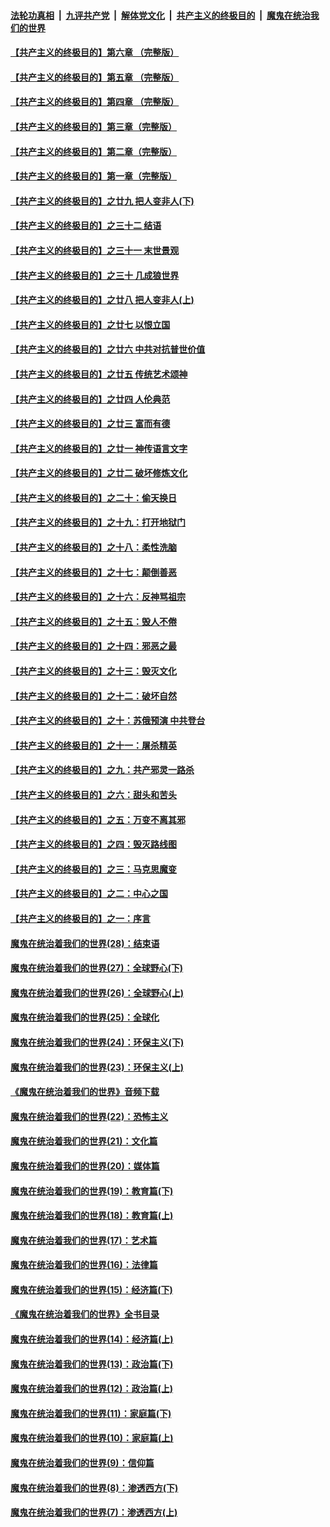 ####  [法轮功真相](../../../../basic/blob/master/README.md?t=05292331) &nbsp;|&nbsp; [九评共产党](../../../../9ping.md/blob/master/README.md?t=05292331) &nbsp;|&nbsp; [解体党文化](../../../../jtdwh.md/blob/master/README.md?t=05292331)  &nbsp;|&nbsp; [共产主义的终极目的](../../../../gczydzjmd.md/blob/master/README.md?t=05292331) &nbsp;|&nbsp; [魔鬼在统治我们的世界](../../../../mgztzwmdsj.md/blob/master/README.md?t=05292331) 

#### [【共产主义的终极目的】第六章 （完整版）](../pages/nsc422/n11428913.md?t=05292331) 

#### [【共产主义的终极目的】第五章 （完整版）](../pages/nsc422/n11428912.md?t=05292331) 

#### [【共产主义的终极目的】第四章 （完整版）](../pages/nsc422/n11428907.md?t=05292331) 

#### [【共产主义的终极目的】第三章（完整版）](../pages/nsc422/n11428848.md?t=05292331) 

#### [【共产主义的终极目的】第二章（完整版）](../pages/nsc422/n11428831.md?t=05292331) 

#### [【共产主义的终极目的】第一章（完整版）](../pages/nsc422/n11417651.md?t=05292331) 

#### [【共产主义的终极目的】之廿九 把人变非人(下)](../pages/nsc422/n11344140.md?t=05292331) 

#### [【共产主义的终极目的】之三十二 结语](../pages/nsc422/n11360535.md?t=05292331) 

#### [【共产主义的终极目的】之三十一 末世景观](../pages/nsc422/n11351129.md?t=05292331) 

#### [【共产主义的终极目的】之三十 几成狼世界](../pages/nsc422/n11348280.md?t=05292331) 

#### [【共产主义的终极目的】之廿八 把人变非人(上)](../pages/nsc422/n11340492.md?t=05292331) 

#### [【共产主义的终极目的】之廿七 以恨立国](../pages/nsc422/n11336944.md?t=05292331) 

#### [【共产主义的终极目的】之廿六 中共对抗普世价值](../pages/nsc422/n11324785.md?t=05292331) 

#### [【共产主义的终极目的】之廿五 传统艺术颂神](../pages/nsc422/n11296396.md?t=05292331) 

#### [【共产主义的终极目的】之廿四 人伦典范](../pages/nsc422/n11296397.md?t=05292331) 

#### [【共产主义的终极目的】之廿三 富而有德](../pages/nsc422/n11283598.md?t=05292331) 

#### [【共产主义的终极目的】之廿一 神传语言文字](../pages/nsc422/n11263265.md?t=05292331) 

#### [【共产主义的终极目的】之廿二 破坏修炼文化](../pages/nsc422/n11245728.md?t=05292331) 

#### [【共产主义的终极目的】之二十：偷天换日](../pages/nsc422/n11238846.md?t=05292331) 

#### [【共产主义的终极目的】之十九：打开地狱门](../pages/nsc422/n11206376.md?t=05292331) 

#### [【共产主义的终极目的】之十八：柔性洗脑](../pages/nsc422/n11199994.md?t=05292331) 

#### [【共产主义的终极目的】之十七：颠倒善恶](../pages/nsc422/n11179782.md?t=05292331) 

#### [【共产主义的终极目的】之十六：反神骂祖宗](../pages/nsc422/n11166798.md?t=05292331) 

#### [【共产主义的终极目的】之十五：毁人不倦](../pages/nsc422/n11166792.md?t=05292331) 

#### [【共产主义的终极目的】之十四：邪恶之最](../pages/nsc422/n11150249.md?t=05292331) 

#### [【共产主义的终极目的】之十三：毁灭文化](../pages/nsc422/n11135227.md?t=05292331) 

#### [【共产主义的终极目的】之十二：破坏自然](../pages/nsc422/n11135214.md?t=05292331) 

#### [【共产主义的终极目的】之十：苏俄预演 中共登台](../pages/nsc422/n11118424.md?t=05292331) 

#### [【共产主义的终极目的】之十一：屠杀精英](../pages/nsc422/n11118442.md?t=05292331) 

#### [【共产主义的终极目的】之九：共产邪灵一路杀](../pages/nsc422/n11114139.md?t=05292331) 

#### [【共产主义的终极目的】之六：甜头和苦头](../pages/nsc422/n11096971.md?t=05292331) 

#### [【共产主义的终极目的】之五：万变不离其邪](../pages/nsc422/n11091285.md?t=05292331) 

#### [【共产主义的终极目的】之四：毁灭路线图](../pages/nsc422/n11086284.md?t=05292331) 

#### [【共产主义的终极目的】之三：马克思魔变](../pages/nsc422/n11061941.md?t=05292331) 

#### [【共产主义的终极目的】之二：中心之国](../pages/nsc422/n11047728.md?t=05292331) 

#### [【共产主义的终极目的】之一：序言](../pages/nsc422/n11086077.md?t=05292331) 

#### [魔鬼在统治着我们的世界(28)：结束语](../pages/nsc422/n10936246.md?t=05292331) 

#### [魔鬼在统治着我们的世界(27)：全球野心(下)](../pages/nsc422/n10928319.md?t=05292331) 

#### [魔鬼在统治着我们的世界(26)：全球野心(上)](../pages/nsc422/n10900318.md?t=05292331) 

#### [魔鬼在统治着我们的世界(25)：全球化](../pages/nsc422/n10788205.md?t=05292331) 

#### [魔鬼在统治着我们的世界(24)：环保主义(下)](../pages/nsc422/n10695307.md?t=05292331) 

#### [魔鬼在统治着我们的世界(23)：环保主义(上)](../pages/nsc422/n10688613.md?t=05292331) 

#### [《魔鬼在统治着我们的世界》音频下载](../pages/nsc422/n10635553.md?t=05292331) 

#### [魔鬼在统治着我们的世界(22)：恐怖主义](../pages/nsc422/n10614727.md?t=05292331) 

#### [魔鬼在统治着我们的世界(21)：文化篇](../pages/nsc422/n10597706.md?t=05292331) 

#### [魔鬼在统治着我们的世界(20)：媒体篇](../pages/nsc422/n10586579.md?t=05292331) 

#### [魔鬼在统治着我们的世界(19)：教育篇(下)](../pages/nsc422/n10564808.md?t=05292331) 

#### [魔鬼在统治着我们的世界(18)：教育篇(上)](../pages/nsc422/n10526970.md?t=05292331) 

#### [魔鬼在统治着我们的世界(17)：艺术篇](../pages/nsc422/n10499093.md?t=05292331) 

#### [魔鬼在统治着我们的世界(16)：法律篇](../pages/nsc422/n10485969.md?t=05292331) 

#### [魔鬼在统治着我们的世界(15)：经济篇(下)](../pages/nsc422/n10469975.md?t=05292331) 

#### [《魔鬼在统治着我们的世界》全书目录](../pages/nsc422/n10464261.md?t=05292331) 

#### [魔鬼在统治着我们的世界(14)：经济篇(上)](../pages/nsc422/n10457370.md?t=05292331) 

#### [魔鬼在统治着我们的世界(13)：政治篇(下)](../pages/nsc422/n10448270.md?t=05292331) 

#### [魔鬼在统治着我们的世界(12)：政治篇(上)](../pages/nsc422/n10444576.md?t=05292331) 

#### [魔鬼在统治着我们的世界(11)：家庭篇(下)](../pages/nsc422/n10440961.md?t=05292331) 

#### [魔鬼在统治着我们的世界(10)：家庭篇(上)](../pages/nsc422/n10435448.md?t=05292331) 

#### [魔鬼在统治着我们的世界(9)：信仰篇](../pages/nsc422/n10432159.md?t=05292331) 

#### [魔鬼在统治着我们的世界(8)：渗透西方(下)](../pages/nsc422/n10429603.md?t=05292331) 

#### [魔鬼在统治着我们的世界(7)：渗透西方(上)](../pages/nsc422/n10426013.md?t=05292331) 

